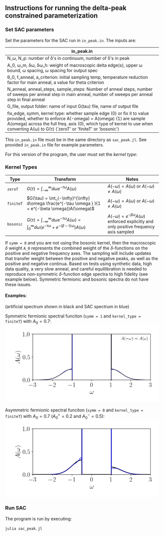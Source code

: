 ## Instructions for running the delta-peak constrained parameterization


### Set SAC parameters 
Set the parameters for the SAC run in `in_peak.in`. The inputs are:

|in_peak.in|
|---|
|N_ω, N_p: number of δ's in continuum, number of δ's in peak|
|A_0, ω_m, δω, δω_h: weight of macroscopic delta edge(s), upper ω bound, ω spacing, ω spacing for output spec|
|θ_0, f_anneal, a_criterion: initial sampling temp, temperature reduction factor for main anneal,  a value for theta criterion|
|N_anneal, anneal_steps, sample_steps: Number of anneal steps, number of sweeps per anneal step in main anneal, number of sweeps per anneal step in final anneal|
|G_file, output folder: name of input G(tau) file, name of output file|
|fix_edge, symm, kernel type: whether sample edge (0) or fix it to value provided, whether to enforce A(-omega) = A(omega) (1) are sample A(omega) across the full freq. axis (0), which type of kernel to use when converting A(ω) to G(τ) ('zeroT' or 'finiteT' or 'bosonic')|

This `in_peak.in` file must be in the same directory as `sac_peak.jl`. See provided `in_peak.in` file for example parameters.


For this version of the program, the user must set the *kernel type*:


### Kernel Types

| Type | Transform  | Notes |
|-----------|----------------|----|
| `zeroT` | $G(\tau) = \int_{-\infty}^{\infty} d\omega   e^{-\tau \omega }  A(\omega)$ | $A(-\omega) = A(\omega)$ or $A(-\omega) \neq A(\omega)$  |
| `finiteT`  | $G(\tau) = \int_{-\infty}^{\infty} d\omega  \frac{e^{-\tau \omega } }{1 + e^{-\beta \omega}}A(\omega)$ | $A(-\omega) = A(\omega)$ or $A(-\omega) \neq A(\omega)$  |
| `bosonic`    | $G(\tau) = \int_{-\infty}^{\infty} d\omega  e^{-\tau \omega } A(\omega) =   \int_{0}^{\infty} d\omega   \left(e^{-\tau \omega } + e^{-(\beta - \tau) \omega } \right)  A(\omega)$ | $A(-\omega) = e^{-\beta \omega} A(\omega)$ enforced explicitly and only positive frequency axis sampled |

If `symm = 0` and you are not using the bosonic kernel, then the macroscopic $\delta$ weight `A_0` represents the combined weight of the $\delta$-functions on the positive and negative frequency axes. The sampling will include updates that transfer weight between the positive and negative peaks, as well as the positive and negative continua. Based on tests using synthetic data, high data quality, a very slow anneal, and careful equillibration is needed to reproduce non-symmetric $\delta$-function edge spectra to high fidelity (see example below). Symmetric fermionic and bosonic spectra do not have these issues.

#### Examples:
(artificial spectrum shown in black and SAC spectrum in blue)

Symmetric fermionic spectral funciton (`symm = 1` and `kernel_type = finiteT`) with $A_0 = 0.7$:
![fermionic_symm](../plotting/figs/peak_fermionic1.png)

Asymmetric fermionic spectral funciton (`symm = 0` and `kernel_type = finiteT`) with $A_0 = 0.7$ ($A^+_0 = 0.2$ and $A^-_0 = 0.5$):
![fermionic_nonsymm](../plotting/figs/peak_fermionic2.png)

### Run SAC
The program is run by executing:

`julia sac_peak.jl`



